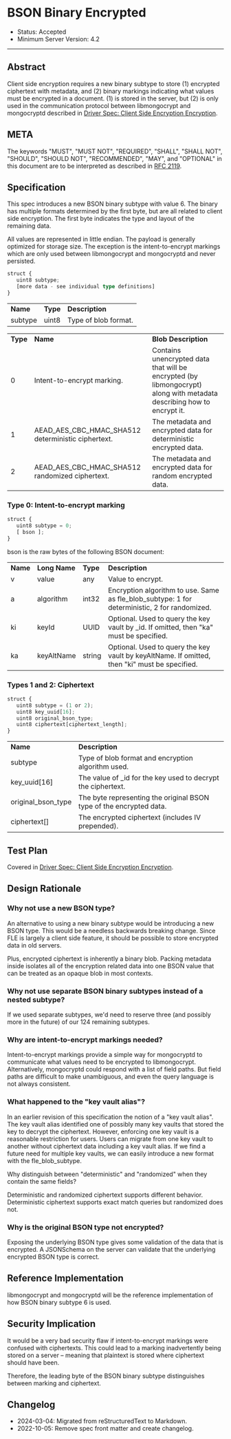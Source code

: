 # BSON Binary Encrypted

- Status: Accepted
- Minimum Server Version: 4.2

______________________________________________________________________

## Abstract

Client side encryption requires a new binary subtype to store (1) encrypted ciphertext with metadata, and (2) binary
markings indicating what values must be encrypted in a document. (1) is stored in the server, but (2) is only used in
the communication protocol between libmongocrypt and mongocryptd described in
[Driver Spec: Client Side Encryption Encryption](../client-side-encryption/client-side-encryption.md).

## META

The keywords "MUST", "MUST NOT", "REQUIRED", "SHALL", "SHALL NOT", "SHOULD", "SHOULD NOT", "RECOMMENDED", "MAY", and
"OPTIONAL" in this document are to be interpreted as described in [RFC 2119](https://www.ietf.org/rfc/rfc2119.txt).

## Specification

This spec introduces a new BSON binary subtype with value 6. The binary has multiple formats determined by the first
byte, but are all related to client side encryption. The first byte indicates the type and layout of the remaining data.

All values are represented in little endian. The payload is generally optimized for storage size. The exception is the
intent-to-encrypt markings which are only used between libmongocrypt and mongocryptd and never persisted.

```typescript
struct {
   uint8 subtype;
   [more data - see individual type definitions]
}
```

|          |          |                      |
| -------- | -------- | -------------------- |
| **Name** | **Type** | **Description**      |
| subtype  | uint8    | Type of blob format. |

|          |                                                    |                                                                                                                       |
| -------- | -------------------------------------------------- | --------------------------------------------------------------------------------------------------------------------- |
| **Type** | **Name**                                           | **Blob Description**                                                                                                  |
| 0        | Intent-to-encrypt marking.                         | Contains unencrypted data that will be encrypted (by libmongocrypt) along with metadata describing how to encrypt it. |
| 1        | AEAD_AES_CBC_HMAC_SHA512 deterministic ciphertext. | The metadata and encrypted data for deterministic encrypted data.                                                     |
| 2        | AEAD_AES_CBC_HMAC_SHA512 randomized ciphertext.    | The metadata and encrypted data for random encrypted data.                                                            |

### Type 0: Intent-to-encrypt marking

```typescript
struct {
   uint8 subtype = 0;
   [ bson ];
}
```

bson is the raw bytes of the following BSON document:

|          |               |          |                                                                                               |
| -------- | ------------- | -------- | --------------------------------------------------------------------------------------------- |
| **Name** | **Long Name** | **Type** | **Description**                                                                               |
| v        | value         | any      | Value to encrypt.                                                                             |
| a        | algorithm     | int32    | Encryption algorithm to use. Same as fle_blob_subtype: 1 for deterministic, 2 for randomized. |
| ki       | keyId         | UUID     | Optional. Used to query the key vault by \_id. If omitted, then "ka" must be specified.       |
| ka       | keyAltName    | string   | Optional. Used to query the key vault by keyAltName. If omitted, then "ki" must be specified. |

### Types 1 and 2: Ciphertext

```typescript
struct {
   uint8 subtype = (1 or 2);
   uint8 key_uuid[16];
   uint8 original_bson_type;
   uint8 ciphertext[ciphertext_length];
}
```

|                    |                                                                     |
| ------------------ | ------------------------------------------------------------------- |
| **Name**           | **Description**                                                     |
| subtype            | Type of blob format and encryption algorithm used.                  |
| key_uuid[16]       | The value of \_id for the key used to decrypt the ciphertext.       |
| original_bson_type | The byte representing the original BSON type of the encrypted data. |
| ciphertext[]       | The encrypted ciphertext (includes IV prepended).                   |

## Test Plan

Covered in [Driver Spec: Client Side Encryption Encryption](../client-side-encryption/client-side-encryption.md).

## Design Rationale

### Why not use a new BSON type?

An alternative to using a new binary subtype would be introducing a new BSON type. This would be a needless backwards
breaking change. Since FLE is largely a client side feature, it should be possible to store encrypted data in old
servers.

Plus, encrypted ciphertext is inherently a binary blob. Packing metadata inside isolates all of the encryption related
data into one BSON value that can be treated as an opaque blob in most contexts.

### Why not use separate BSON binary subtypes instead of a nested subtype?

If we used separate subtypes, we'd need to reserve three (and possibly more in the future) of our 124 remaining
subtypes.

<span id="intent-to-encrypt"></span>

### Why are intent-to-encrypt markings needed?

Intent-to-encrypt markings provide a simple way for mongocryptd to communicate what values need to be encrypted to
libmongocrypt. Alternatively, mongocryptd could respond with a list of field paths. But field paths are difficult to
make unambiguous, and even the query language is not always consistent.

### What happened to the "key vault alias"?

In an earlier revision of this specification the notion of a "key vault alias". The key vault alias identified one of
possibly many key vaults that stored the key to decrypt the ciphertext. However, enforcing one key vault is a reasonable
restriction for users. Users can migrate from one key vault to another without ciphertext data including a key vault
alias. If we find a future need for multiple key vaults, we can easily introduce a new format with the fle_blob_subtype.

Why distinguish between "deterministic" and "randomized" when they contain the same fields?

Deterministic and randomized ciphertext supports different behavior. Deterministic ciphertext supports exact match
queries but randomized does not.

### Why is the original BSON type not encrypted?

Exposing the underlying BSON type gives some validation of the data that is encrypted. A JSONSchema on the server can
validate that the underlying encrypted BSON type is correct.

## Reference Implementation

libmongocrypt and mongocryptd will be the reference implementation of how BSON binary subtype 6 is used.

## Security Implication

It would be a very bad security flaw if intent-to-encrypt markings were confused with ciphertexts. This could lead to a
marking inadvertently being stored on a server – meaning that plaintext is stored where ciphertext should have been.

Therefore, the leading byte of the BSON binary subtype distinguishes between marking and ciphertext.

## Changelog

- 2024-03-04: Migrated from reStructuredText to Markdown.
- 2022-10-05: Remove spec front matter and create changelog.
